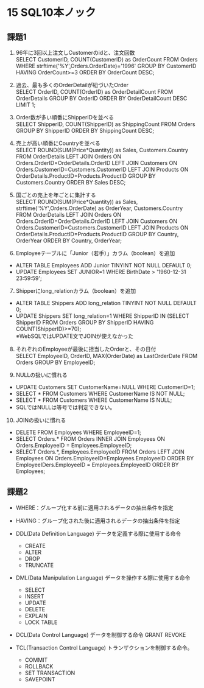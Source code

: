 # 15 SQL10本ノック

## 課題1
1. 96年に3回以上注文しCustomerのidと、注文回数<br>
SELECT CustomerID, COUNT(CustomerID) as OrderCount FROM Orders WHERE strftime('%Y',Orders.OrderDate)='1996' GROUP BY CustomerID HAVING OrderCount>=3 ORDER BY OrderCount DESC;


2. 過去、最も多くのOrderDetailが紐づいたOrder<br>
SELECT OrderID, COUNT(OrderID) as OrderDetailCount FROM OrderDetails GROUP BY OrderID ORDER BY OrderDetailCount DESC LIMIT 1;

3. Order数が多い順番にShipperIDを並べる<br>
SELECT ShipperID, COUNT(ShipperID) as ShippingCount FROM Orders GROUP BY ShipperID ORDER BY ShippingCount DESC;

4. 売上が高い順番にCountryを並べる<br>
SELECT ROUND(SUM(Price*Quantity)) as Sales, Customers.Country FROM OrderDetails LEFT JOIN Orders ON Orders.OrderID=OrderDetails.OrderID LEFT JOIN Customers ON Orders.CustomerID=Customers.CustomerID LEFT JOIN Products ON OrderDetails.ProductID=Products.ProductID GROUP BY Customers.Country ORDER BY Sales DESC;

5. 国ごとの売上を年ごとに集計する<br>
SELECT ROUND(SUM(Price*Quantity)) as Sales, strftime('%Y',Orders.OrderDate) as OrderYear, Customers.Country FROM OrderDetails LEFT JOIN Orders ON Orders.OrderID=OrderDetails.OrderID LEFT JOIN Customers ON Orders.CustomerID=Customers.CustomerID LEFT JOIN Products ON OrderDetails.ProductID=Products.ProductID GROUP BY Country, OrderYear ORDER BY Country, OrderYear;

6. Employeeテーブルに「Junior（若手）」カラム（boolean）を追加
  - ALTER TABLE Employees ADD Junior TINYINT NOT NULL DEFAULT 0;  
  - UPDATE Employees SET JUNIOR=1 WHERE BirthDate > '1960-12-31 23:59:59';


7. Shipperにlong_relationカラム（boolean）を追加
  - ALTER TABLE Shippers ADD long_relation TINYINT NOT NULL DEFAULT 0;
  - UPDATE Shippers SET long_relation=1 WHERE ShipperID IN (SELECT ShipperID FROM Orders GROUP BY ShipperID HAVING COUNT(ShipperID)>=70);<br>
  ※WebSQLではUPDATE文でJOINが使えなかった

8. それぞれのEmployeeが最後に担当したOrderと、その日付<br>
SELECT EmployeeID, OrderID, MAX(OrderDate) as LastOrderDate FROM Orders GROUP BY EmployeeID;

9. NULLの扱いに慣れる
  - UPDATE Customers SET CustomerName=NULL WHERE CustomerID=1;
  - SELECT * FROM Customers WHERE CustomerName IS NOT NULL;
  - SELECT * FROM Customers WHERE CustomerName IS NULL;
  - SQLではNULLは等号では判定できない。

10. JOINの扱いに慣れる
  - DELETE FROM Employees WHERE EmployeeID=1;
  - SELECT Orders.* FROM Orders INNER JOIN Employees ON Orders.EmployeeID = Employees.EmployeeID;
  - SELECT Orders.*, Employees.EmployeeID FROM Orders LEFT JOIN Employees ON Orders.EmployeeID=Employees.EmployeeID ORDER BY EmployeeIDers.EmployeeID = Employees.EmployeeID ORDER BY Employees;


## 課題2

- WHERE：グループ化する前に適用されるデータの抽出条件を指定
- HAVING：グループ化された後に適用されるデータの抽出条件を指定

- DDL(Data Definition Language)
データを定義する際に使用する命令
  - CREATE
  - ALTER
  - DROP
  - TRUNCATE

- DML(Data Manipulation Language)
データを操作する際に使用する命令
  - SELECT
  - INSERT
  - UPDATE
  - DELETE
  - EXPLAIN
  - LOCK TABLE

- DCL(Data Control Language)
データを制御する命令
GRANT
REVOKE

- TCL(Transaction Control Language)
  トランザクションを制御する命令。
  - COMMIT
  - ROLLBACK
  - SET TRANSACTION
  - SAVEPOINT
